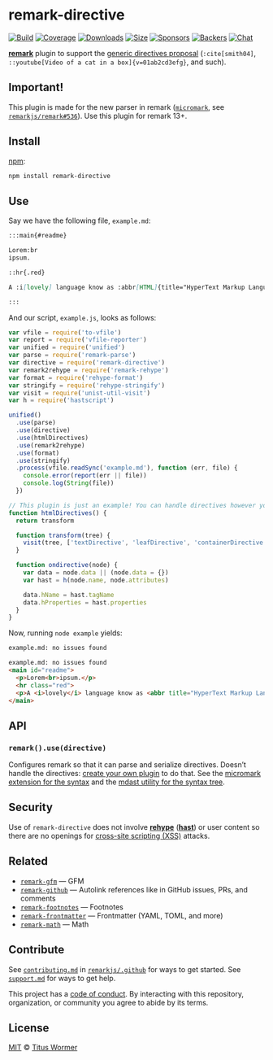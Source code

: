 # remark-directive

[![Build][build-badge]][build]
[![Coverage][coverage-badge]][coverage]
[![Downloads][downloads-badge]][downloads]
[![Size][size-badge]][size]
[![Sponsors][sponsors-badge]][collective]
[![Backers][backers-badge]][collective]
[![Chat][chat-badge]][chat]

[**remark**][remark] plugin to support the [generic directives proposal][prop]
(`:cite[smith04]`, `::youtube[Video of a cat in a box]{v=01ab2cd3efg}`, and
such).

## Important!

This plugin is made for the new parser in remark
([`micromark`](https://github.com/micromark/micromark),
see [`remarkjs/remark#536`](https://github.com/remarkjs/remark/pull/536)).
Use this plugin for remark 13+.

## Install

[npm][]:

```sh
npm install remark-directive
```

## Use

Say we have the following file, `example.md`:

```markdown
:::main{#readme}

Lorem:br
ipsum.

::hr{.red}

A :i[lovely] language know as :abbr[HTML]{title="HyperText Markup Language"}.

:::
```

And our script, `example.js`, looks as follows:

```js
var vfile = require('to-vfile')
var report = require('vfile-reporter')
var unified = require('unified')
var parse = require('remark-parse')
var directive = require('remark-directive')
var remark2rehype = require('remark-rehype')
var format = require('rehype-format')
var stringify = require('rehype-stringify')
var visit = require('unist-util-visit')
var h = require('hastscript')

unified()
  .use(parse)
  .use(directive)
  .use(htmlDirectives)
  .use(remark2rehype)
  .use(format)
  .use(stringify)
  .process(vfile.readSync('example.md'), function (err, file) {
    console.error(report(err || file))
    console.log(String(file))
  })

// This plugin is just an example! You can handle directives however you please!
function htmlDirectives() {
  return transform

  function transform(tree) {
    visit(tree, ['textDirective', 'leafDirective', 'containerDirective'], ondirective)
  }

  function ondirective(node) {
    var data = node.data || (node.data = {})
    var hast = h(node.name, node.attributes)

    data.hName = hast.tagName
    data.hProperties = hast.properties
  }
}
```

Now, running `node example` yields:

```txt
example.md: no issues found
```

```html
example.md: no issues found
<main id="readme">
  <p>Lorem<br>ipsum.</p>
  <hr class="red">
  <p>A <i>lovely</i> language know as <abbr title="HyperText Markup Language">HTML</abbr>.</p>
</main>
```

## API

### `remark().use(directive)`

Configures remark so that it can parse and serialize directives.
Doesn’t handle the directives: [create your own plugin][create-plugin] to do
that.
See the [micromark extension for the syntax][syntax] and the
[mdast utility for the syntax tree][syntax-tree].

## Security

Use of `remark-directive` does not involve [**rehype**][rehype]
([**hast**][hast]) or user content so there are no openings for [cross-site
scripting (XSS)][xss] attacks.

## Related

*   [`remark-gfm`](https://github.com/remarkjs/remark-gfm)
    — GFM
*   [`remark-github`](https://github.com/remarkjs/remark-github)
    — Autolink references like in GitHub issues, PRs, and comments
*   [`remark-footnotes`](https://github.com/remarkjs/remark-footnotes)
    — Footnotes
*   [`remark-frontmatter`](https://github.com/remarkjs/remark-frontmatter)
    — Frontmatter (YAML, TOML, and more)
*   [`remark-math`](https://github.com/remarkjs/remark-math)
    — Math

## Contribute

See [`contributing.md`][contributing] in [`remarkjs/.github`][health] for ways
to get started.
See [`support.md`][support] for ways to get help.

This project has a [code of conduct][coc].
By interacting with this repository, organization, or community you agree to
abide by its terms.

## License

[MIT][license] © [Titus Wormer][author]

<!-- Definitions -->

[build-badge]: https://github.com/remarkjs/remark-directive/workflows/main/badge.svg

[build]: https://github.com/remarkjs/remark-directive/actions

[coverage-badge]: https://img.shields.io/codecov/c/github/remarkjs/remark-directive.svg

[coverage]: https://codecov.io/github/remarkjs/remark-directive

[downloads-badge]: https://img.shields.io/npm/dm/remark-directive.svg

[downloads]: https://www.npmjs.com/package/remark-directive

[size-badge]: https://img.shields.io/bundlephobia/minzip/remark-directive.svg

[size]: https://bundlephobia.com/result?p=remark-directive

[sponsors-badge]: https://opencollective.com/unified/sponsors/badge.svg

[backers-badge]: https://opencollective.com/unified/backers/badge.svg

[collective]: https://opencollective.com/unified

[chat-badge]: https://img.shields.io/badge/chat-discussions-success.svg

[chat]: https://github.com/remarkjs/remark/discussions

[npm]: https://docs.npmjs.com/cli/install

[health]: https://github.com/remarkjs/.github

[contributing]: https://github.com/remarkjs/.github/blob/HEAD/contributing.md

[support]: https://github.com/remarkjs/.github/blob/HEAD/support.md

[coc]: https://github.com/remarkjs/.github/blob/HEAD/code-of-conduct.md

[license]: license

[author]: https://wooorm.com

[remark]: https://github.com/remarkjs/remark

[xss]: https://en.wikipedia.org/wiki/Cross-site_scripting

[rehype]: https://github.com/rehypejs/rehype

[hast]: https://github.com/syntax-tree/hast

[prop]: https://talk.commonmark.org/t/generic-directives-plugins-syntax/444

[create-plugin]: https://unifiedjs.com/learn/guide/create-a-plugin/

[syntax]: https://github.com/micromark/micromark-extension-directive#syntax

[syntax-tree]: https://github.com/syntax-tree/mdast-util-directive#syntax-tree
